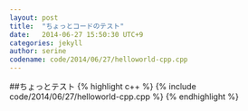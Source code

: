 ```yaml
---
layout: post
title:  "ちょっとコードのテスト"
date:   2014-06-27 15:50:30 UTC+9
categories: jekyll
author: serine
codename: code/2014/06/27/helloworld-cpp.cpp 
---
```


##ちょっとテスト
{% highlight c++ %}
{% include code/2014/06/27/helloworld-cpp.cpp %}
{% endhighlight %}


